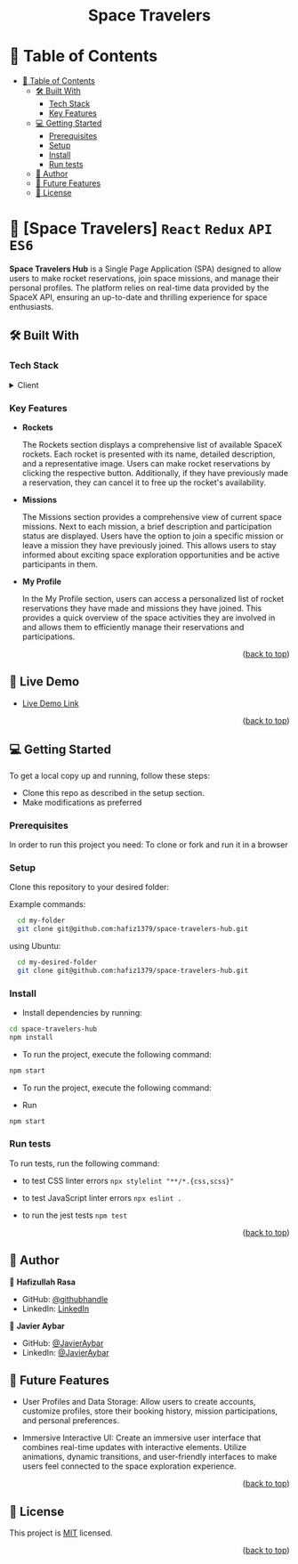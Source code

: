 <div align="center">
<h1 align="center">Space Travelers</h1>
</div>





<!-- TABLE OF CONTENTS -->

# 📗 Table of Contents

- [📗 Table of Contents](#-table-of-contents)
  - [🛠 Built With ](#-built-with-)
    - [Tech Stack ](#tech-stack-)
    - [Key Features ](#key-features-)
  - [💻 Getting Started ](#-getting-started-)
    - [Prerequisites](#prerequisites)
    - [Setup](#setup)
    - [Install](#install)
    - [Run tests](#run-tests)
  - [👥 Author ](#-author-)
  - [🔭 Future Features ](#-future-features-)
  - [📝 License ](#-license-)

<!-- PROJECT DESCRIPTION -->

# 📖 [Space Travelers] `React` `Redux` `API` `ES6`<a name="about-project"></a>


**Space Travelers Hub**  is a Single Page Application (SPA) designed to allow users to make rocket reservations, join space missions, and manage their personal profiles. The platform relies on real-time data provided by the SpaceX API, ensuring an up-to-date and thrilling experience for space enthusiasts.

## 🛠 Built With <a name="built-with"></a>

### Tech Stack <a name="tech-stack"></a>

<details>
  <summary>Client</summary>
  <ul>
    <li>Front-end: React, React Redux, React Router,JavaScript.</li>
    <li>API Integration: SpaceX API for real-time data.</li>
    <li>Version Control: GitHub with Gitflow.</li>
    <li>Testing: React Testing Library, Jest.</li>
    <li>Build Tool: Create React App.</li>
  </ul>
</details>



<!-- Features -->

### Key Features <a name="key-features"></a>


- **Rockets** 

   The Rockets section displays a comprehensive list of available SpaceX rockets. Each rocket is presented with its name, detailed description, and a representative image. Users can make rocket reservations by clicking the respective button. Additionally, if they have 
   previously made a reservation, they can cancel it to free up the rocket's availability.

- **Missions** 

  The Missions section provides a comprehensive view of current space missions. Next to each mission, a brief description and participation status are displayed. Users have the option to join a specific mission or leave a mission they have previously joined. This 
  allows users to stay informed about exciting space exploration opportunities and be active participants in them.

- **My Profile** 

  In the My Profile section, users can access a personalized list of rocket reservations they have made and missions they have joined. This provides a quick overview of the space activities they are involved in and allows them to efficiently manage their reservations 
  and participations.
<p align="right">(<a href="#readme-top">back to top</a>)</p>



## 🚀 Live Demo <a name="live-demo"></a>


- [Live Demo Link]([https://space-travelers-hub-react.onrender.com](https://space-x-travelers-1ef804.netlify.app/))

<p align="right">(<a href="#readme-top">back to top</a>)</p> 


<!-- GETTING STARTED -->

## 💻 Getting Started <a name="getting-started"></a>

To get a local copy up and running, follow these steps:

- Clone this repo as described in the setup section. 
- Make modifications as preferred


### Prerequisites

In order to run this project you need: To clone or fork and run it in a browser


### Setup

Clone this repository to your desired folder:

Example commands:

```sh
  cd my-folder
  git clone git@github.com:hafiz1379/space-travelers-hub.git
```

using Ubuntu:

```sh
  cd my-desired-folder
  git clone git@github.com:hafiz1379/space-travelers-hub.git
```

### Install

- Install dependencies by running:
```sh
cd space-travelers-hub
npm install
```
- To run the project, execute the following command:
```sh
npm start
```

- To run the project, execute the following command:

- Run 
```sh
npm start
```
### Run tests

To run tests, run the following command:

- to test CSS linter errors `npx stylelint "**/*.{css,scss}"`

- to test JavaScript linter errors  `npx eslint .`

- to run the jest tests `npm test`

<p align="right">(<a href="#readme-top">back to top</a>)</p>

<!-- AUTHORS -->

## 👥 Author <a name="authors"></a>


👤 **Hafizullah Rasa**

- GitHub: [@githubhandle](https://github.com/hafiz1379)
- LinkedIn: [LinkedIn](https://www.linkedin.com/in/hafizullah-rasa-8436a1257/)

👤 **Javier Aybar**

- GitHub: [@JavierAybar](https://github.com/JavierAybar)
- LinkedIn: [@JavierAybar](https://www.linkedin.com/in/javier-aybar-932376274/)


<!-- FUTURE FEATURES -->

## 🔭 Future Features <a name="future-features"></a>

- User Profiles and Data Storage: Allow users to create accounts, customize profiles, store their booking history, mission participations, and personal preferences.

- Immersive Interactive UI: Create an immersive user interface that combines real-time updates with interactive elements. Utilize animations, dynamic transitions, and user-friendly interfaces to make users feel connected to the space exploration experience.

<p align="right">(<a href="#readme-top">back to top</a>)</p>

<!-- FAQ (optional) 

## ❓ FAQ (OPTIONAL) <a name="faq"></a>

> Add at least 2 questions new developers would ask when they decide to use your project.

- **[Question_1]**

  - [Answer_1]

- **[Question_2]**

  - [Answer_2]

<p align="right">(<a href="#readme-top">back to top</a>)</p>

-->

<!-- LICENSE -->

## 📝 License <a name="license"></a>

This project is [MIT](./LICENSE) licensed.


<p align="right">(<a href="#readme-top">back to top</a>)</p>
